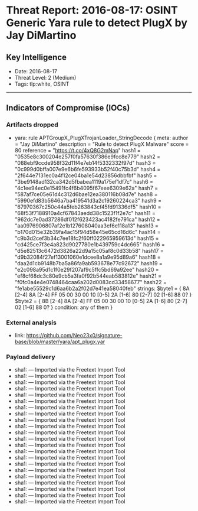# Threat Report: 2016-08-17: OSINT Generic Yara rule to detect PlugX by Jay DiMartino


## Key Intelligence
* Date: 2016-08-17
* Threat Level: 2 (Medium)
* Tags: tlp:white, OSINT

---

## Indicators of Compromise (IOCs)
### Artifacts dropped
* yara: rule APTGroupX_PlugXTrojanLoader_StringDecode {
   meta:
      author = "Jay DiMartino"
   	description = "Rule to detect PlugX Malware"
		score = 80
   	reference = "https://t.co/4xQ8G2mNap"
      hash1 = "0535e8c300204e257f0fa57630f386e9fcc8e779"
      hash2 = "088ebf9ccde958f32d11f4e7eb14f5332332f97d"
      hash3 = "0c999d0bffa007e9e6b6fe593933b52f40c75b3d"
      hash4 = "2f644e7131ec0a4f12ce04ba1e54d23856dbbfbf"
      hash5 = "3be9148ad132ca342d5fbabea1119a175ef1df7c"
      hash6 = "4c1ee94ec0e15491fc4f6b4095f67eee6309e62a"
      hash7 = "587af7ce05e61d4c312d6bae12ea380116b08d7e"
      hash8 = "5990efd83b5646a7ba419541d3a2c19260224ca3"
      hash9 = "67970367c250c44a5feb263843cf45fd91336df5"
      hash10 = "68f53f7188910a4cf67843aedd38c1523f1f2e7c"
      hash11 = "962dc7e0ad37286df012f623423ac4182fe791ca"
      hash12 = "aa0976906807af2e1b127608040aa3ef6e118a13"
      hash13 = "b170d015e32b39fa4ac15f94d58e45e65cd16d6c"
      hash14 = "c9b3d2cef3b34c7ee18fc2f60ff022965959613d"
      hash15 = "cd425ce7f3e4a823d9027780e1b439759c4dc665"
      hash16 = "d5e82513c6472d3826a22d9a15c05af8c0d33b58"
      hash17 = "d9b32084f27ef13001060e1dcee8a1a9e95d89a6"
      hash18 = "daa2d1cb9148b7ba5a86fa9ab593678e77c92672"
      hash19 = "e2c098a95d1c1f0e29f207af9c5ffc5bd69a92ee"
      hash20 = "ef8cf68dc3c80e9cb5a3fa0f92b544eab583812e"
      hash21 = "f0fc0a4e4e0748464caa6a202d0083cd33458677"
      hash22 = "fe1abe55529c1d6aa6b2a2f02d7e41ea58040feb"
   strings:
      $byte1 = { 8A [2-4] 8A [2-4] FF 05 00 30 00 10 [0-5] 2A [1-6] 80 [2-7] 02 [1-6] 88 0? }
      $byte2 = { 8B [2-4] 8A [2-4] FF 05 00 30 00 10 [0-5] 2A [1-6] 80 [2-7] 02 [1-6] 88 0? }
   condition:
      any of them
}

### External analysis
* link: https://github.com/Neo23x0/signature-base/blob/master/yara/apt_plugx.yar

### Payload delivery
* sha1: <sha1> — Imported via the Freetext Import Tool
* sha1: <sha1> — Imported via the Freetext Import Tool
* sha1: <sha1> — Imported via the Freetext Import Tool
* sha1: <sha1> — Imported via the Freetext Import Tool
* sha1: <sha1> — Imported via the Freetext Import Tool
* sha1: <sha1> — Imported via the Freetext Import Tool
* sha1: <sha1> — Imported via the Freetext Import Tool
* sha1: <sha1> — Imported via the Freetext Import Tool
* sha1: <sha1> — Imported via the Freetext Import Tool
* sha1: <sha1> — Imported via the Freetext Import Tool
* sha1: <sha1> — Imported via the Freetext Import Tool
* sha1: <sha1> — Imported via the Freetext Import Tool
* sha1: <sha1> — Imported via the Freetext Import Tool
* sha1: <sha1> — Imported via the Freetext Import Tool
* sha1: <sha1> — Imported via the Freetext Import Tool
* sha1: <sha1> — Imported via the Freetext Import Tool
* sha1: <sha1> — Imported via the Freetext Import Tool
* sha1: <sha1> — Imported via the Freetext Import Tool
* sha1: <sha1> — Imported via the Freetext Import Tool
* sha1: <sha1> — Imported via the Freetext Import Tool
* sha1: <sha1> — Imported via the Freetext Import Tool
* sha1: <sha1> — Imported via the Freetext Import Tool

